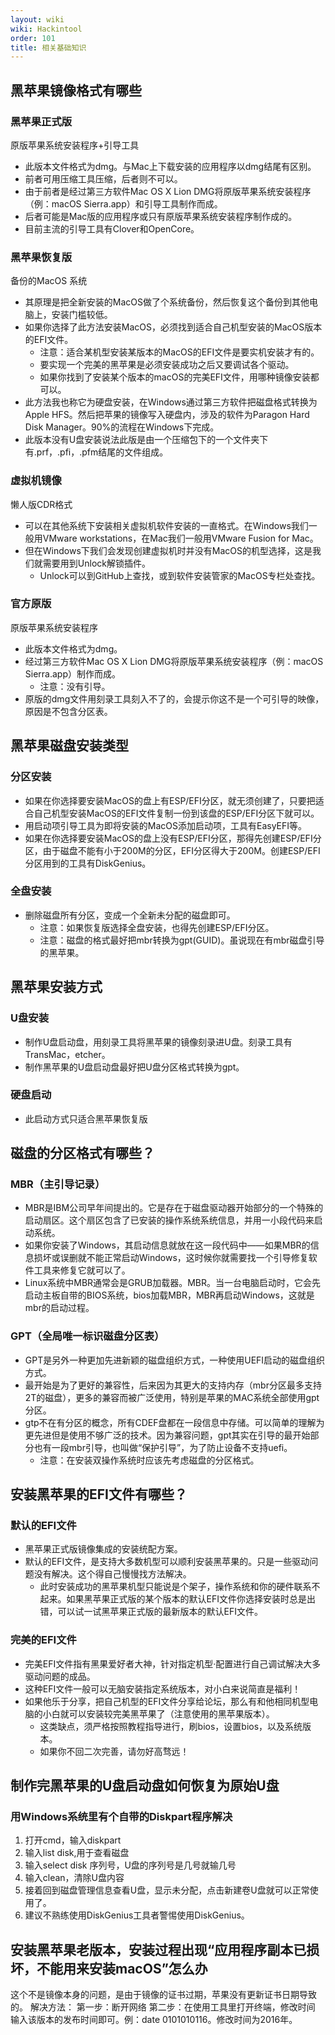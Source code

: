 ```yaml
---
layout: wiki
wiki: Hackintool
order: 101
title: 相关基础知识
---
```


## 黑苹果镜像格式有哪些

### 黑苹果正式版

原版苹果系统安装程序+引导工具

- 此版本文件格式为dmg。与Mac上下载安装的应用程序以dmg结尾有区别。
- 前者可用压缩工具压缩，后者则不可以。
- 由于前者是经过第三方软件Mac OS X Lion DMG将原版苹果系统安装程序（例：macOS Sierra.app）和引导工具制作而成。
- 后者可能是Mac版的应用程序或只有原版苹果系统安装程序制作成的。
- 目前主流的引导工具有Clover和OpenCore。

### 黑苹果恢复版

备份的MacOS 系统

- 其原理是把全新安装的MacOS做了个系统备份，然后恢复这个备份到其他电脑上，安装门槛较低。
- 如果你选择了此方法安装MacOS，必须找到适合自己机型安装的MacOS版本的EFI文件。
  - 注意：适合某机型安装某版本的MacOS的EFI文件是要实机安装才有的。
  - 要实现一个完美的黑苹果是必须安装成功之后又要调试各个驱动。
  - 如果你找到了安装某个版本的macOS的完美EFI文件，用哪种镜像安装都可以。
- 此方法我也称它为硬盘安装，在Windows通过第三方软件把磁盘格式转换为Apple HFS。然后把苹果的镜像写入硬盘内，涉及的软件为Paragon Hard Disk Manager。90%的流程在Windows下完成。
- 此版本没有U盘安装说法此版是由一个压缩包下的一个文件夹下有.prf，.pfi，.pfm结尾的文件组成。

### 虚拟机镜像

懒人版CDR格式

- 可以在其他系统下安装相关虚拟机软件安装的一直格式。在Windows我们一般用VMware workstations，在Mac我们一般用VMware Fusion for Mac。
- 但在Windows下我们会发现创建虚拟机时并没有MacOS的机型选择，这是我们就需要用到Unlock解锁插件。
  - Unlock可以到GitHub上查找，或到软件安装管家的MacOS专栏处查找。

### 官方原版

原版苹果系统安装程序

- 此版本文件格式为dmg。
- 经过第三方软件Mac OS X Lion DMG将原版苹果系统安装程序（例：macOS Sierra.app）制作而成。
  - 注意：没有引导。
- 原版的dmg文件用刻录工具刻入不了的，会提示你这不是一个可引导的映像，原因是不包含分区表。

## 黑苹果磁盘安装类型

### 分区安装

- 如果在你选择要安装MacOS的盘上有ESP/EFI分区，就无须创建了，只要把适合自己机型安装MacOS的EFI文件复制一份到该盘的ESP/EFI分区下就可以。
- 用启动项引导工具为即将安装的MacOS添加启动项，工具有EasyEFI等。
- 如果在你选择要安装MacOS的盘上没有ESP/EFI分区，那得先创建ESP/EFI分区，由于磁盘不能有小于200M的分区，EFI分区得大于200M。创建ESP/EFI分区用到的工具有DiskGenius。

### 全盘安装
- 删除磁盘所有分区，变成一个全新未分配的磁盘即可。
  - 注意：如果恢复版选择全盘安装，也得先创建ESP/EFI分区。
  - 注意：磁盘的格式最好把mbr转换为gpt(GUID)。虽说现在有mbr磁盘引导的黑苹果。

## 黑苹果安装方式
### U盘安装
- 制作U盘启动盘，用刻录工具将黑苹果的镜像刻录进U盘。刻录工具有TransMac，etcher。
- 制作黑苹果的U盘启动盘最好把U盘分区格式转换为gpt。

### 硬盘启动
- 此启动方式只适合黑苹果恢复版

## 磁盘的分区格式有哪些？
### MBR（主引导记录）
- MBR是IBM公司早年间提出的。它是存在于磁盘驱动器开始部分的一个特殊的启动扇区。这个扇区包含了已安装的操作系统系统信息，并用一小段代码来启动系统。
- 如果你安装了Windows，其启动信息就放在这一段代码中——如果MBR的信息损坏或误删就不能正常启动Windows，这时候你就需要找一个引导修复软件工具来修复它就可以了。
- Linux系统中MBR通常会是GRUB加载器。MBR。当一台电脑启动时，它会先启动主板自带的BIOS系统，bios加载MBR，MBR再启动Windows，这就是mbr的启动过程。

### GPT（全局唯一标识磁盘分区表）
- GPT是另外一种更加先进新颖的磁盘组织方式，一种使用UEFI启动的磁盘组织方式。
- 最开始是为了更好的兼容性，后来因为其更大的支持内存（mbr分区最多支持2T的磁盘），更多的兼容而被广泛使用，特别是苹果的MAC系统全部使用gpt分区。
- gtp不在有分区的概念，所有CDEF盘都在一段信息中存储。可以简单的理解为更先进但是使用不够广泛的技术。因为兼容问题，gpt其实在引导的最开始部分也有一段mbr引导，也叫做“保护引导”，为了防止设备不支持uefi。
  - 注意：在安装双操作系统时应该先考虑磁盘的分区格式。

## 安装黑苹果的EFI文件有哪些？
### 默认的EFI文件
- 黑苹果正式版镜像集成的安装统配方案。
- 默认的EFI文件，是支持大多数机型可以顺利安装黑苹果的。只是一些驱动问题没有解决。这个得自己慢慢找方法解决。
  - 此时安装成功的黑苹果机型只能说是个架子，操作系统和你的硬件联系不起来。如果黑苹果正式版的某个版本的默认EFI文件你选择安装时总是出错，可以试一试黑苹果正式版的最新版本的默认EFI文件。

### 完美的EFI文件
- 完美EFI文件指有黑果爱好者大神，针对指定机型·配置进行自己调试解决大多驱动问题的成品。
- 这种EFI文件一般可以无脑安装指定系统版本，对小白来说简直是福利！
- 如果他乐于分享，把自己机型的EFI文件分享给论坛，那么有和他相同机型电脑的小白就可以安装较完美黑苹果了（注意使用的黑苹果版本）。
  - 这类缺点，须严格按照教程指导进行，刷bios，设置bios，以及系统版本。
  - 如果你不回二次完善，请勿好高骛远！

## 制作完黑苹果的U盘启动盘如何恢复为原始U盘
### 用Windows系统里有个自带的Diskpart程序解决

1. 打开cmd，输入diskpart
2. 输入list disk,用于查看磁盘
3. 输入select disk 序列号，U盘的序列号是几号就输几号
4. 输入clean，清除U盘内容
5. 接着回到磁盘管理信息查看U盘，显示未分配，点击新建卷U盘就可以正常使用了。
6. 建议不熟练使用DiskGenius工具者警惕使用DiskGenius。

## 安装黑苹果老版本，安装过程出现“应用程序副本已损坏，不能用来安装macOS”怎么办
这个不是镜像本身的问题，是由于镜像的证书过期，苹果没有更新证书日期导致的。
解决方法：
第一步：断开网络
第二步：在使用工具里打开终端，修改时间
输入该版本的发布时间即可。例：date 0101010116。修改时间为2016年。